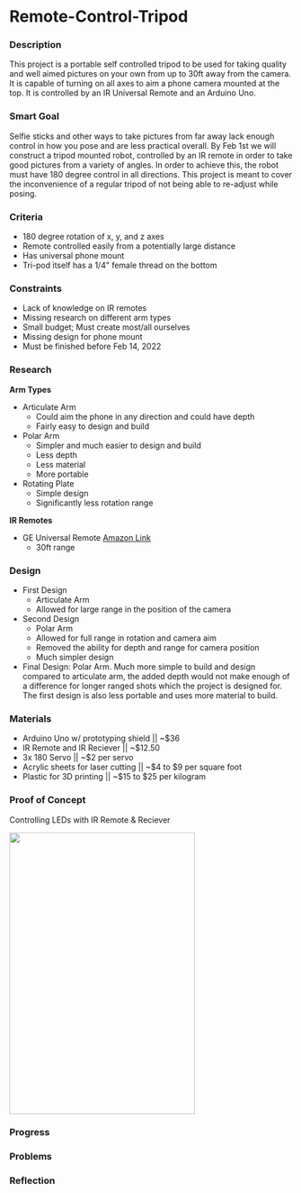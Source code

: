 # Remote-Control-Tripod

### Description
  This project is a portable self controlled tripod to be used for taking quality and well aimed pictures on your own from up to 30ft away from the camera. It is capable of turning on all axes to aim a phone camera mounted at the top. It is controlled by an IR Universal Remote and an Arduino Uno.
  
### Smart Goal
  Selfie sticks and other ways to take pictures from far away lack enough control in how you pose and are less practical overall. By Feb 1st we will construct a tripod mounted robot, controlled by an IR remote in order to take good pictures from a variety of angles. In order to achieve this, the robot must have 180 degree control in all directions. This project is meant to cover the inconvenience of a regular tripod of not being able to re-adjust while posing.

### Criteria 
- 180 degree rotation of x, y, and z axes
- Remote controlled easily from a potentially large distance
- Has universal phone mount
- Tri-pod itself has a 1/4" female thread on the bottom

### Constraints
- Lack of knowledge on IR remotes
- Missing research on different arm types
- Small budget; Must create most/all ourselves
- Missing design for phone mount
- Must be finished before Feb 14, 2022

### Research
**Arm Types**
- Articulate Arm
  - Could aim the phone in any direction and could have depth
  - Fairly easy to design and build
- Polar Arm
  - Simpler and much easier to design and build
  - Less depth
  - Less material
  - More portable
- Rotating Plate
  - Simple design
  - Significantly less rotation range

**IR Remotes**
- GE Universal Remote [Amazon Link](https://www.amazon.com/GE-Lighting-Device-Universal-Remote/dp/B076QDZZF9?ref_=ast_sto_dp)
  - 30ft range

### Design
- First Design  
  - Articulate Arm
  - Allowed for large range in the position of the camera
- Second Design
  - Polar Arm
  - Allowed for full range in rotation and camera aim
  - Removed the ability for depth and range for camera position
  - Much simpler design
- Final Design: Polar Arm.
  Much more simple to build and design compared to articulate arm, the added depth would not make enough of a difference for longer ranged shots which the project is designed for. The first design is also less portable and uses more material to build.
### Materials
- Arduino Uno w/ prototyping shield || ~$36
- IR Remote and IR Reciever         || ~$12.50
- 3x 180 Servo                      || ~$2 per servo
- Acrylic sheets for laser cutting  || ~$4 to $9 per square foot
- Plastic for 3D printing           || ~$15 to $25 per kilogram
### Proof of Concept
Controlling LEDs with IR Remote & Reciever

<img src="https://github.com/jkrosby51/Remote-Control-Tripod/blob/main/Images/ProofOfConcept.gif" width="330" height="500" />

### Progress

### Problems

### Reflection
